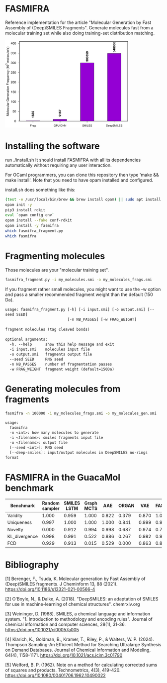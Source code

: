 # FASMIFRA

Reference implementation for the article
"Molecular Generation by Fast Assembly of (Deep)SMILES Fragments".
Generate molecules fast from a molecular training set while also
doing training-set distribution matching.

<img src="TOC.png" alt="logo" width="400"/>

# Installing the software

run ./install.sh
It should install FASMIFRA with all its dependencies automatically
without requiring any user interaction.

For OCaml programmers, you can clone this repository
then type 'make && make install'.
Note that you need to have opam installed and configured.

install.sh does something like this:
```bash
(test -e /usr/local/bin/brew && brew install opam) || sudo apt install -y opam
opam init -y
pip3 install rdkit
eval `opam config env`
opam install --fake conf-rdkit
opam install -y fasmifra
which fasmifra_fragment.py
which fasmifra
```

# Fragmenting molecules

Those molecules are your "molecular training set".

```bash
fasmifra_fragment.py -i my_molecules.smi -o my_molecules_frags.smi
```

If you fragment rather small molecules, you might want to use the -w option
and pass a smaller recommended fragment weight than the default (150 Da).

```
usage: fasmifra_fragment.py [-h] [-i input.smi] [-o output.smi] [--seed SEED]
                            [-n NB_PASSES] [-w FRAG_WEIGHT]

fragment molecules (tag cleaved bonds)

optional arguments:
  -h, --help      show this help message and exit
  -i input.smi    molecules input file
  -o output.smi   fragments output file
  --seed SEED     RNG seed
  -n NB_PASSES    number of fragmentation passes
  -w FRAG_WEIGHT  fragment weight (default=150Da)
```

# Generating molecules from fragments

```bash
fasmifra -n 100000 -i my_molecules_frags.smi -o my_molecules_gen.smi
```

```
usage:
  fasmifra
  -n <int>: how many molecules to generate
  -i <filename>: smiles fragments input file
  -o <filenams>: output file
  [--seed <int>]: RNG seed
  [--deep-smiles]: input/output molecules in DeepSMILES no-rings format
```

# FASMIFRA in the GuacaMol benchmark

|Benchmark    |Random sampler|SMILES LSTM|Graph MCTS|AAE  |ORGAN|VAE  |FASMIFRA|Negative control|
|-------------|--------------|-----------|----------|-----|-----|-----|--------|----------------|
|Validity     |1.000         |0.959      |1.000     |0.822|0.379|0.870|1.000   |1.000           |
|Uniqueness   |0.997         |1.000      |1.000     |1.000|0.841|0.999|0.994   |0.959           |
|Novelty      |0.000         |0.912      |0.994     |0.998|0.687|0.974|0.702   |0.947           |
|KL_divergence|0.998         |0.991      |0.522     |0.886|0.267|0.982|0.959   |0.855           |
|FCD          |0.929         |0.913      |0.015     |0.529|0.000|0.863|0.814   |0.397           |

# Bibliography

[1] Berenger, F., Tsuda, K.
Molecular generation by Fast Assembly of (Deep)SMILES fragments.
J Cheminform 13, 88 (2021). https://doi.org/10.1186/s13321-021-00566-4

[2] O'Boyle, N., & Dalke, A. (2018).
"DeepSMILES: an adaptation of SMILES for use in machine-learning of chemical structures".
chemrxiv.org

[3] Weininger, D. (1988). SMILES, a chemical language and information system.
"1. Introduction to methodology and encoding rules".
Journal of chemical information and computer sciences, 28(1), 31-36.
https://doi.org/10.1021/ci00057a005

[4] Klarich, K., Goldman, B., Kramer, T., Riley, P., & Walters, W. P. (2024). Thompson Sampling-An Efficient Method for Searching Ultralarge Synthesis on Demand Databases. Journal of Chemical Information and Modeling, 64(4), 1158-1171.
https://doi.org/10.1021/acs.jcim.3c01790

[5] Welford, B. P. (1962). Note on a method for calculating corrected sums of squares and products. Technometrics, 4(3), 419-420.
https://doi.org/10.1080/00401706.1962.10490022
